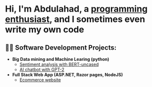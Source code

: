 <h1>Hi, I'm Abdulahad, a <a href="https://github.com/MrAAAswat">programming enthusiast</a>, and I sometimes even write my own code</h1>

<h2>👨‍💻 Software Development Projects:</h2>

- <b>Big Data mining and Machine Learing (python)</b>
  - [Sentiment analysis with BERT-uncased](https://github.com/MrAAAswat/Sentiment-analysis.git)
  - [AI chatbot with GPT-2](https://github.com/MrAAAswat/EchoBot.git)
- <b>Full Stack Web App (ASP.NET, Razor pages, NodeJS)</b>
  - [Ecommerce website](https://github.com/fiersungod/databaseProject.git)




<!--
**joshmadakor1/joshmadakor1** is a ✨ _special_ ✨ repository because its `README.md` (this file) appears on your GitHub profile.

Here are some ideas to get you started:

- 🔭 I’m currently working on ...
- 🌱 I’m currently learning ...
- 👯 I’m looking to collaborate on ...
- 🤔 I’m looking for help with ...
- 💬 Ask me about ...
- 📫 How to reach me: ...
- 😄 Pronouns: ...
- ⚡ Fun fact: ...
-->
